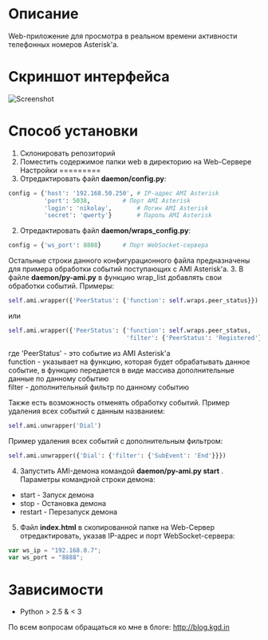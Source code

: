 Описание
========
Web-приложение для просмотра в реальном времени активности телефонных номеров Asterisk'а.

Скриншот интерфейса
===================
![Screenshot](http://blog.kgd.in/wp-content/uploads/2016/01/2016-01-25-08-42-21-Активность-звонков-v.2-—-Opera_censored.jpg)

Способ установки
================
1. Склонировать репозиторий
2. Поместить содержимое папки web в директорию на Web-Сервере
Настройки
=========
1. Отредактировать файл **daemon/config.py**:
```Python
config = {'host': '192.168.50.250',	# IP-адрес AMI Asterisk
          'port': 5038,			# Порт AMI Asterisk
          'login': 'nikolay',		# Логин AMI Asterisk
          'secret': 'qwerty'}		# Пароль AMI Asterisk
```
2. Отредактировать файл **daemon/wraps_config.py**:
```Python
config = {'ws_port': 8888}		# Порт WebSocket-сервера
```
Остальные строки данного конфигурационного файла предназначены для примера обработки событий поступающих с AMI Asterisk'а.
3. В файле **daemon/py-ami.py** в функцию wrap_list добавлять свои обработки событий. Примеры:
```Python
self.ami.wrapper({'PeerStatus': {'function': self.wraps.peer_status}})
```
или
```Python
self.ami.wrapper({'PeerStatus': {'function': self.wraps.peer_status,
                                 'filter': {'PeerStatus': 'Registered'}}})
```
где 'PeerStatus' - это событие из AMI Asterisk'а  
function - указывает на функцию, которая будет обрабатывать данное событие, в функцию передается в виде массива дополнительные данные по данному событию  
filter - дополнительный фильтр по данному событию

Также есть возможность отменять обработку событий. Пример удаления всех событий с данным названием:
```Python
self.ami.unwrapper('Dial')
```
Пример удаления всех событий с дополнительным фильтром:
```Python
self.ami.unwrapper({'Dial': {'filter': {'SubEvent': 'End'}}})
```
4. Запустить AMI-демона командой **daemon/py-ami.py start** . Параметры командной строки демона:
  - start - Запуск демона
  - stop - Остановка демона
  - restart - Перезапуск демона
5. Файл **index.html** в скопированной папке на Web-Сервер отредактировать, указав IP-адрес и порт WebSocket-сервера:
```JavaScript
var ws_ip = "192.168.0.7";
var ws_port = "8888";
```
Зависимости
===========
- Python > 2.5 & < 3

По всем вопросам обращаться ко мне в блоге: http://blog.kgd.in